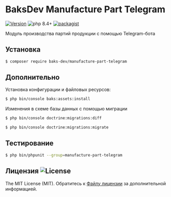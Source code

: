 # BaksDev Manufacture Part Telegram

[![Version](https://img.shields.io/badge/version-7.3.0-blue)](https://github.com/baks-dev/manufacture-part-telegram/releases)
![php 8.4+](https://img.shields.io/badge/php-min%208.4-red.svg)
[![packagist](https://img.shields.io/badge/packagist-green)](https://packagist.org/packages/baks-dev/manufacture-part-telegram)

Модуль производства партий продукции с помощью Telegram-бота

## Установка

``` bash
$ composer require baks-dev/manufacture-part-telegram
```

## Дополнительно

Установка конфигурации и файловых ресурсов:

``` bash
$ php bin/console baks:assets:install
```

Изменения в схеме базы данных с помощью миграции

``` bash
$ php bin/console doctrine:migrations:diff

$ php bin/console doctrine:migrations:migrate
```


## Тестирование

``` bash
$ php bin/phpunit --group=manufacture-part-telegram
```

## Лицензия ![License](https://img.shields.io/badge/MIT-green)

The MIT License (MIT). Обратитесь к [Файлу лицензии](LICENSE.md) за дополнительной информацией.
